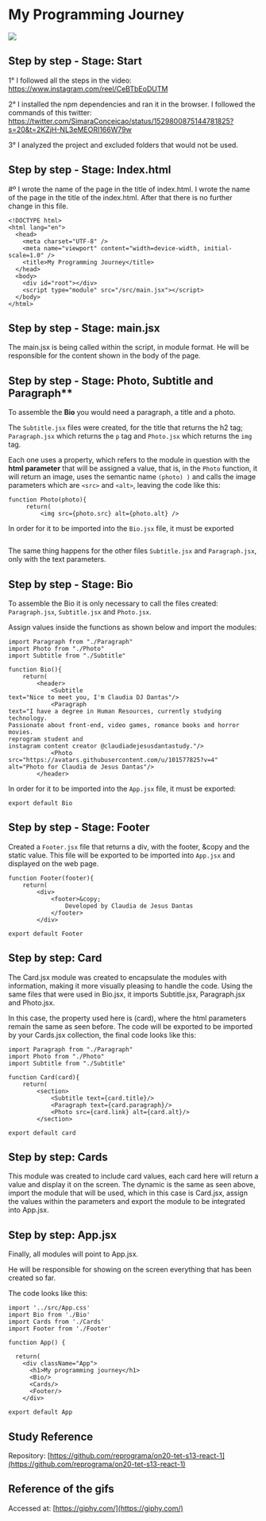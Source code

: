 # My Programming Journey

<img src="https://media1.giphy.com/media/1qiybA9UIc1NQ77yTe/giphy.gif?cid=ecf05e470fswu2mgx7yvx19ntn4eeo1ea456k1248hmc6c10&rid=giphy.gif&ct=g" />

## Step by step - Stage: Start

1° I followed all the steps in the video: https://www.instagram.com/reel/CeBTbEoDUTM

2° I installed the npm dependencies and ran it in the browser. I followed the commands of this twitter: https://twitter.com/SimaraConceicao/status/1529800875144781825?s=20&t=2KZjH-NL3eMEORI166W79w

3° I analyzed the project and excluded folders that would not be used.

## Step by step - Stage: Index.html
#º I wrote the name of the page in the title of index.html. I wrote the name of the page in the title of the index.html. After that there is no further change in this file.

```
<!DOCTYPE html>
<html lang="en">
  <head>
    <meta charset="UTF-8" />
    <meta name="viewport" content="width=device-width, initial-scale=1.0" />
    <title>My Programming Journey</title>
  </head>
  <body>
    <div id="root"></div>
    <script type="module" src="/src/main.jsx"></script>
  </body>
</html>
```

## Step by step - Stage: main.jsx
The main.jsx is being called within the script, in module format. He will be responsible for the content shown in the body of the page.


##  Step by step - Stage: Photo, Subtitle and Paragraph**

To assemble the **Bio** you would need a paragraph, a title and a photo.

The `Subtitle.jsx` files were created, for the title that returns the h2 tag; `Paragraph.jsx` which returns the `p` tag and `Photo.jsx` which returns the `img` tag.

Each one uses a property, which refers to the module in question with the **html parameter** that will be assigned a value, that is, in the `Photo` function, it will return an image, uses the semantic name `(photo) )` and calls the image parameters which are `<src>` and `<alt>`, leaving the code like this:

```
function Photo(photo){
     return(
         <img src={photo.src} alt={photo.alt} /> 
```

In order for it to be imported into the `Bio.jsx` file, it must be exported

```html export default Photo
```

The same thing happens for the other files `Subtitle.jsx` and `Paragraph.jsx`, only with the text parameters.

## Step by step - Stage: Bio

To assemble the Bio it is only necessary to call the files created: `Paragraph.jsx`, `Subtitle.jsx` and `Photo.jsx`.

Assign values ​​inside the functions as shown below and import the modules:

```
import Paragraph from "./Paragraph"
import Photo from "./Photo"
import Subtitle from "./Subtitle"

function Bio(){
    return(
        <header>
            <Subtitle
text="Nice to meet you, I'm Claudia DJ Dantas"/>
            <Paragraph
text="I have a degree in Human Resources, currently studying technology.
Passionate about front-end, video games, romance books and horror movies.
reprogram student and
instagram content creator @claudiadejesusdantastudy."/>
            <Photo
src="https://avatars.githubusercontent.com/u/101577825?v=4"
alt="Photo for Claudia de Jesus Dantas"/>
        </header>
```

In order for it to be imported into the `App.jsx` file, it must be exported:

```
export default Bio
```

## Step by step - Stage: Footer

Created a `Footer.jsx` file that returns a div, with the footer, &copy and the static value. This file will be exported to be imported into `App.jsx` and displayed on the web page.

```
function Footer(footer){
    return(
        <div>
            <footer>&copy;
                Developed by Claudia de Jesus Dantas
            </footer>
        </div>

export default Footer
```

## Step by step: Card

The Card.jsx module was created to encapsulate the modules with information, making it more visually pleasing to handle the code. Using the same files that were used in Bio.jsx, it imports Subtitle.jsx, Paragraph.jsx and Photo.jsx.

In this case, the property used here is (card), where the html parameters remain the same as seen before. The code will be exported to be imported by your Cards.jsx collection, the final code looks like this:

```
import Paragraph from "./Paragraph"
import Photo from "./Photo"
import Subtitle from "./Subtitle"

function Card(card){
    return(
        <section>
            <Subtitle text={card.title}/>
            <Paragraph text={card.paragraph}/>
            <Photo src={card.link} alt={card.alt}/>
        </section>
        
export default card
```

## Step by step: Cards

This module was created to include card values, each card here will return a value and display it on the screen. The dynamic is the same as seen above, import the module that will be used, which in this case is Card.jsx, assign the values ​​within the parameters and export the module to be integrated into App.jsx.

## Step by step: App.jsx

Finally, all modules will point to App.jsx.

He will be responsible for showing on the screen everything that has been created so far.

The code looks like this:

```
import '../src/App.css'
import Bio from './Bio'
import Cards from './Cards'
import Footer from './Footer'

function App() {

  return(
    <div className="App">
      <h1>My programming journey</h1>
      <Bio/>
      <Cards/>
      <Footer/>
    </div>

export default App
```

## Study Reference

Repository: [https://github.com/reprograma/on20-tet-s13-react-1](https://github.com/reprograma/on20-tet-s13-react-1)

## Reference of the gifs

Accessed at: [https://giphy.com/](https://giphy.com/)

